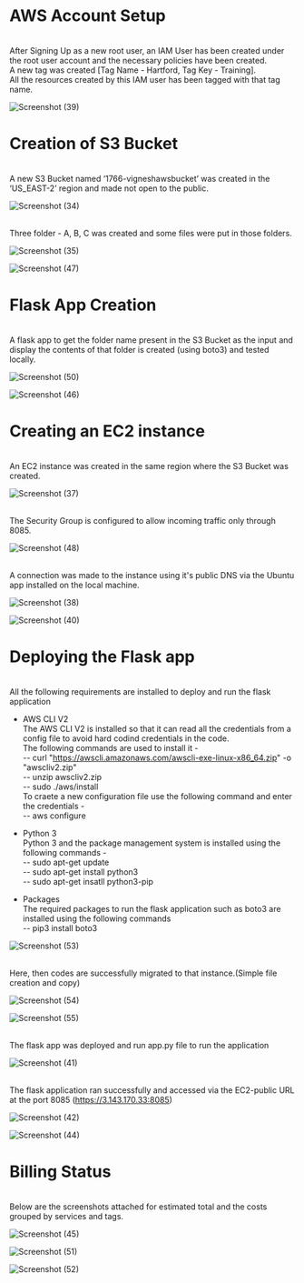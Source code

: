 # AWS Account Setup
<br/>After Signing Up as a new root user, an IAM User has been created under the root user account and the necessary policies have been created.
<br/>A new tag was created [Tag Name - Hartford, Tag Key - Training].
<br/>All the resources created by this IAM user has been tagged with that tag name.

![Screenshot (39)](https://user-images.githubusercontent.com/60065716/115720256-87965700-a39a-11eb-921f-3ec5e9e1ef9e.png)


# Creation of S3 Bucket
<br/>A new S3 Bucket named ‘1766-vigneshawsbucket’ was created in the ‘US_EAST-2’ region and made not open to the public.

![Screenshot (34)](https://user-images.githubusercontent.com/60065716/115718096-6e8ca680-a398-11eb-9c4e-9a1768c18a28.png)

<br/>Three folder - A, B, C was created and some files were put in those folders.

![Screenshot (35)](https://user-images.githubusercontent.com/60065716/115718671-f8d50a80-a398-11eb-9988-6bc2b416fe33.png)

![Screenshot (47)](https://user-images.githubusercontent.com/60065716/115719971-3b4b1700-a39a-11eb-9a80-cf6ef4eb30cf.png)


# Flask App Creation
<br/>A flask app to get the folder name present in the S3 Bucket as the input and display the contents of that folder is created (using boto3) and tested locally.

![Screenshot (50)](https://user-images.githubusercontent.com/60065716/115719417-b06a1c80-a399-11eb-83b1-828076d0526b.png)

![Screenshot (46)](https://user-images.githubusercontent.com/60065716/115719495-c4158300-a399-11eb-97bd-9ca5598680d2.png)


# Creating an EC2 instance 
<br/>An EC2 instance was created in the same region where the S3 Bucket was created.

![Screenshot (37)](https://user-images.githubusercontent.com/60065716/115723977-23759200-a39e-11eb-8c79-a2373db5c837.png)

<br/>The Security Group is configured to allow incoming traffic only through 8085.

![Screenshot (48)](https://user-images.githubusercontent.com/60065716/115729976-81f13f00-a3a3-11eb-9c4c-a74dba228759.png)

<br/>A connection was made to the instance using it's public DNS via the Ubuntu app installed on the local machine.

![Screenshot (38)](https://user-images.githubusercontent.com/60065716/115725645-aa773a00-a39f-11eb-88c5-81d36dabddd2.png)

![Screenshot (40)](https://user-images.githubusercontent.com/60065716/115727091-ec54b000-a3a0-11eb-9eee-1e4a7690aa86.png)


# Deploying the Flask app
<br/>All the following requirements are installed to deploy and run the flask application

* AWS CLI V2
  <br/>The AWS CLI V2 is installed so that it can read all the credentials from a config file to avoid hard codind credentials in the code.
  <br/>The following commands are used to install it - 
  <br/>-- curl "https://awscli.amazonaws.com/awscli-exe-linux-x86_64.zip" -o "awscliv2.zip"
  <br/>-- unzip awscliv2.zip
  <br/>-- sudo ./aws/install
  <br/>To craete a new configuration file use the following command and enter the credentials - 
  <br/>-- aws configure
  
* Python 3 
  <br/>Python 3 and the package management system is installed using the following commands -
  <br/>-- sudo apt-get update
  <br/>-- sudo apt-get install python3
  <br/>-- sudo apt-get insatll python3-pip
  
 * Packages 
  <br/>The required packages to run the flask application such as boto3 are installed using the following commands 
  <br/>-- pip3 install boto3
  
![Screenshot (53)](https://user-images.githubusercontent.com/60065716/116087722-c68c1b80-a6be-11eb-8ac4-cd788b87f35a.png)

<br/>Here, then codes are successfully migrated to that instance.(Simple file creation and copy)

![Screenshot (54)](https://user-images.githubusercontent.com/60065716/116088903-f0920d80-a6bf-11eb-8514-f592dbca5aaf.png)

![Screenshot (55)](https://user-images.githubusercontent.com/60065716/116088923-f4be2b00-a6bf-11eb-9490-0a095bbc4bcc.png)

<br/>The flask app was deployed and run app.py file to run the application

![Screenshot (41)](https://user-images.githubusercontent.com/60065716/115730619-18256500-a3a4-11eb-933c-1cf66236de22.png)

<br/>The flask application ran successfully and accessed via the EC2-public URL at the port 8085 (https://3.143.170.33:8085)

![Screenshot (42)](https://user-images.githubusercontent.com/60065716/115730642-1cea1900-a3a4-11eb-90b4-88093fde7d98.png)

![Screenshot (44)](https://user-images.githubusercontent.com/60065716/115730711-296e7180-a3a4-11eb-8027-fa8614895580.png)


# Billing Status
<br/>Below are the screenshots attached for estimated total and the costs grouped by services and tags. 

![Screenshot (45)](https://user-images.githubusercontent.com/60065716/115730884-4efb7b00-a3a4-11eb-9daa-0588b3e997a2.png)

![Screenshot (51)](https://user-images.githubusercontent.com/60065716/116087553-98a6d700-a6be-11eb-899d-b348d14844c9.png)

![Screenshot (52)](https://user-images.githubusercontent.com/60065716/116087567-9d6b8b00-a6be-11eb-8c7c-f4700b496c3e.png)

